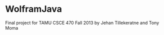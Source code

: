 WolframJava
===========

Final project for TAMU CSCE 470 Fall 2013 by Jehan Tillekeratne and Tony Moma
